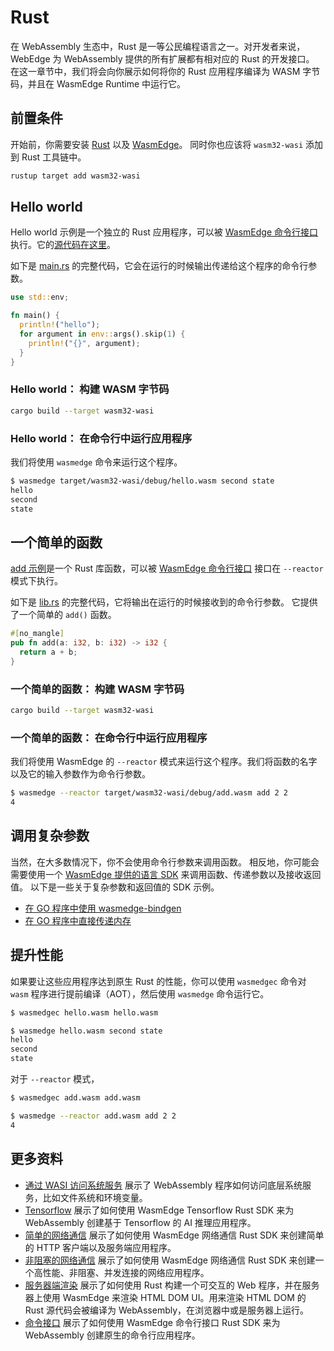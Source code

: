 # Rust


在 WebAssembly 生态中，Rust 是一等公民编程语言之一。对开发者来说，WebEdge 为 WebAssembly 提供的所有扩展都有相对应的 Rust 的开发接口。
在这一章节中，我们将会向你展示如何将你的 Rust 应用程序编译为 WASM 字节码，并且在 WasmEdge Runtime 中运行它。

## 前置条件

开始前，你需要安装 [Rust](https://www.rust-lang.org/tools/install) 以及  [WasmEdge](../start/install.md)。
同时你也应该将 `wasm32-wasi` 添加到 Rust 工具链中。


```bash
rustup target add wasm32-wasi
```

## Hello world


Hello world 示例是一个独立的 Rust 应用程序，可以被 [WasmEdge 命令行接口](../start/cli.md) 执行。它的[源代码在这里](https://github.com/second-state/wasm-learning/tree/master/cli/hello)。

如下是 [main.rs](https://github.com/second-state/wasm-learning/blob/master/cli/hello/src/main.rs) 的完整代码，它会在运行的时候输出传递给这个程序的命令行参数。


```rust
use std::env;

fn main() {
  println!("hello");
  for argument in env::args().skip(1) {
    println!("{}", argument);
  }
}
```


### Hello world： 构建 WASM 字节码

```bash
cargo build --target wasm32-wasi
```

### Hello world： 在命令行中运行应用程序

我们将使用 `wasmedge` 命令来运行这个程序。

```bash
$ wasmedge target/wasm32-wasi/debug/hello.wasm second state
hello
second
state
```

## 一个简单的函数


[add 示例](https://github.com/second-state/wasm-learning/tree/master/cli/add)是一个 Rust 库函数，可以被 [WasmEdge 命令行接口](../start/cli.md) 接口在 `--reactor` 模式下执行。

如下是 [lib.rs](https://github.com/second-state/wasm-learning/blob/master/cli/add/src/lib.rs) 的完整代码，它将输出在运行的时候接收到的命令行参数。
它提供了一个简单的 `add()` 函数。

```rust
#[no_mangle]
pub fn add(a: i32, b: i32) -> i32 {
  return a + b;
}
```


### 一个简单的函数： 构建 WASM 字节码

```bash
cargo build --target wasm32-wasi
```

### 一个简单的函数： 在命令行中运行应用程序

我们将使用 WasmEdge 的 `--reactor` 模式来运行这个程序。我们将函数的名字以及它的输入参数作为命令行参数。


```bash
$ wasmedge --reactor target/wasm32-wasi/debug/add.wasm add 2 2
4
```


## 调用复杂参数

当然，在大多数情况下，你不会使用命令行参数来调用函数。
相反地，你可能会需要使用一个 [WasmEdge 提供的语言 SDK](../../embed.md) 来调用函数、传递参数以及接收返回值。
以下是一些关于复杂参数和返回值的 SDK 示例。

* [在 GO 程序中使用 wasmedge-bindgen](../embed/go/function.md)
* [在 GO 程序中直接传递内存](../embed/go/memory.md)

## 提升性能

如果要让这些应用程序达到原生 Rust 的性能，你可以使用 `wasmedgec` 命令对 `wasm` 程序进行提前编译（AOT），然后使用 `wasmedge` 命令运行它。

```bash
$ wasmedgec hello.wasm hello.wasm

$ wasmedge hello.wasm second state
hello
second
state
```

对于 `--reactor` 模式，

```bash
$ wasmedgec add.wasm add.wasm

$ wasmedge --reactor add.wasm add 2 2
4
```


## 更多资料

* [通过 WASI 访问系统服务](rust/wasi.md) 展示了 WebAssembly 程序如何访问底层系统服务，比如文件系统和环境变量。
* [Tensorflow](rust/tensorflow.md) 展示了如何使用 WasmEdge Tensorflow Rust SDK 来为 WebAssembly 创建基于 Tensorflow 的 AI 推理应用程序。
* [简单的网络通信](rust/networking.md) 展示了如何使用 WasmEdge 网络通信 Rust SDK 来创建简单的 HTTP 客户端以及服务端应用程序。
* [非阻塞的网络通信](rust/networking-nonblocking.md) 展示了如何使用 WasmEdge 网络通信 Rust SDK 来创建一个高性能、非阻塞、并发连接的网络应用程序。
* [服务器端渲染](rust/ssr.md) 展示了如何使用 Rust 构建一个可交互的 Web 程序，并在服务器上使用 WasmEdge 来渲染 HTML DOM UI。用来渲染 HTML DOM 的 Rust 源代码会被编译为 WebAssembly，在浏览器中或是服务器上运行。
* [命令接口](rust/command.md) 展示了如何使用 WasmEdge 命令行接口 Rust SDK 来为 WebAssembly 创建原生的命令行应用程序。

